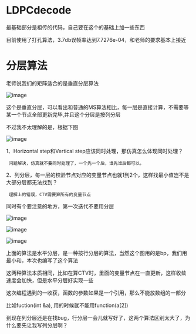 # LDPCdecode
最基础部分是祖传的代码，自己要在这个的基础上加一些东西

目前使用了打孔算法，3.7db误帧率达到7.7276e-04，和老师的要求基本上接近

# 分层算法

老师说我们的矩阵适合的是垂直分层算法

![image](https://user-images.githubusercontent.com/69625023/140531619-c8730ca2-2c7d-48b7-84d2-54ca96afff4a.png)

这个是垂直分层，可以看出和普通的MS算法相比，每一层是直接计算，不需要等某一个节点全部更新完毕,并且这个分层是按列分层

不过我不太理解的是，根据下图

![image](https://user-images.githubusercontent.com/69625023/140614468-e02d4710-ec48-4858-948d-bfde81720476.png)

1、Horizontal step和Vertical step应该同时处理，那仿真怎么体现同时处理？

     问题解决，仿真就不要同时处理了，一个先一个后，谁先谁后都可以。

2、列分层，每一层的校验节点对应的变量节点也就1到2个，这样找最小值岂不是大部分层都无法找到？

     理解上的错误，CTV需要算所有的变量节点
     
同时有个要注意的地方，第一次迭代不要用分层
     
![image](https://user-images.githubusercontent.com/69625023/140442698-309cedd4-0353-4e24-af18-b6ac67a51e2f.png)

![image](https://user-images.githubusercontent.com/69625023/140650615-0af6582d-a775-4684-817f-4d15b2ad8a3f.png)

![image](https://user-images.githubusercontent.com/69625023/140650619-1b841760-a6d1-4597-af2d-db86a60ec4f3.png)

上面的算法是水平分层，是一种按行分层的算法，当然这个图用的是bp，我们用最小和，本次也编写了这个算法

这两种算法本质相同，比如在算CTV时，里面的变量节点在一直更新，这样收敛速度会加快，但是水平分层好实现一些

这次编程遇到的一收获，函数的参数如果是一个引用，那么不能放数组的一部分

比如fuction(int &a), 用的时候就不能用function(a[2])

到现在列分层还是在找bug，行分层一会儿就写好了，这两个算法区别太大了，为什么要先让我写列分层啊？
